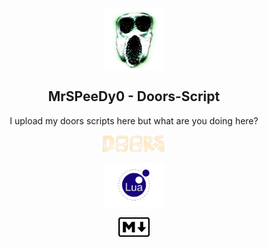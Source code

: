 <p align="center">
 <img width="100px" src="https://github.com/MrSPeeDy0/DS-images/blob/main/DS-image-proflie.png?raw=true" align="center" alt="MrSPeeDy0 Doors-Script" />
 <h2 align="center">MrSPeeDy0 - Doors-Script</h2>
 <p align="center">I upload my doors scripts here but what are you doing here?</p>
</p>
<p align="center">
    <a href="https://www.roblox.com/games/6516141723/DOORS">
     <img width="100px"
      <img alt="Doors" src="https://github.com/MrSPeeDy0/DS-images/blob/main/DS-image-doors.png?raw=true" />
    </a>
  <p align="center">
    <a href="https://www.lua.org/">
     <img width="100px"
      <img alt="Lua" src="https://github.com/MrSPeeDy0/DS-images/blob/main/DS-image-lua.png?raw=true" />
    </a>
<p align="center">
    <a href="https://www.markdownguide.org/">
     <img width="50px"
      <img alt="Markdown" src="https://github.com/MrSPeeDy0/DS-images/blob/main/DS-image-markdown.png?raw=true" />
    </a>
